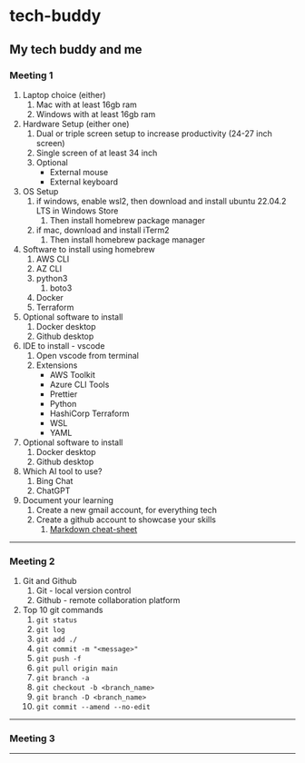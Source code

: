 # tech-buddy

## My tech buddy and me

### Meeting 1

1. Laptop choice (either)
   1. Mac with at least 16gb ram
   1. Windows with at least 16gb ram
1. Hardware Setup (either one)
   1. Dual or triple screen setup to increase productivity (24-27 inch screen)
   1. Single screen of at least 34 inch
   1. Optional
      - External mouse
      - External keyboard
1. OS Setup
   1. if windows, enable wsl2, then download and install ubuntu 22.04.2 LTS in Windows Store
      1. Then install homebrew package manager
   1. if mac, download and install iTerm2
      1. Then install homebrew package manager
1. Software to install using homebrew
   1. AWS CLI
   1. AZ CLI
   1. python3
      1. boto3
   1. Docker
   1. Terraform
1. Optional software to install
   1. Docker desktop
   1. Github desktop
1. IDE to install - vscode
   1. Open vscode from terminal
   1. Extensions
      - AWS Toolkit
      - Azure CLI Tools
      - Prettier
      - Python
      - HashiCorp Terraform
      - WSL
      - YAML
1. Optional software to install
   1. Docker desktop
   1. Github desktop
1. Which AI tool to use?
   1. Bing Chat
   1. ChatGPT
1. Document your learning
   1. Create a new gmail account, for everything tech
   1. Create a github account to showcase your skills
      1. [Markdown cheat-sheet](https://www.markdownguide.org/cheat-sheet/)

---

### Meeting 2

1. Git and Github
   1. Git - local version control
   1. Github - remote collaboration platform
1. Top 10 git commands
   1. `git status`
   2. `git log`
   3. `git add ./`
   4. `git commit -m "<message>"`
   5. `git push -f`
   6. `git pull origin main`
   7. `git branch -a`
   8. `git checkout -b <branch_name>`
   9. `git branch -D <branch_name>`
   10. `git commit --amend --no-edit`

---

### Meeting 3

---
